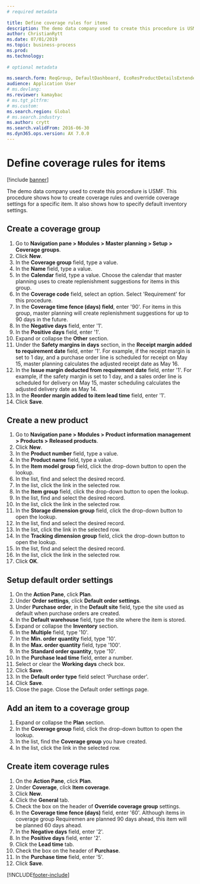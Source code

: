 ```yaml
--- 
# required metadata 
 
title: Define coverage rules for items
description: The demo data company used to create this procedure is USMF. 
author: ChristianRytt
ms.date: 07/01/2019
ms.topic: business-process 
ms.prod:  
ms.technology:  
 
# optional metadata 
 
ms.search.form: ReqGroup, DefaultDashboard, EcoResProductDetailsExtended, EcoResProductCreate, InventItemOrderSetup, ReqItemTable   
audience: Application User 
# ms.devlang:  
ms.reviewer: kamaybac
# ms.tgt_pltfrm:  
# ms.custom:  
ms.search.region: Global
# ms.search.industry: 
ms.author: crytt
ms.search.validFrom: 2016-06-30 
ms.dyn365.ops.version: AX 7.0.0 
---
```

# Define coverage rules for items

[!include [banner](../../includes/banner.md)]

The demo data company used to create this procedure is USMF. This procedure shows how to create coverage rules and override coverage settings for a specific item. It also shows how to specify default inventory settings.


## Create a coverage group
1. Go to **Navigation pane > Modules > Master planning > Setup > Coverage groups**.
2. Click **New**.
3. In the **Coverage group** field, type a value.
4. In the **Name** field, type a value.
5. In the **Calendar** field, type a value. Choose the calendar that master planning uses to create replenishment suggestions for items in this group.  
6. In the **Coverage code** field, select an option. Select 'Requirement' for this procedure.  
7. In the **Coverage time fence (days) field**, enter '90'. For items in this group, master planning will create replenishment suggestions for up to 90 days in the future.  
8. In the **Negative days** field, enter '1'.
9. In the **Positive days** field, enter '1'.
10. Expand or collapse the **Other** section.
11. Under the **Safety margins in days** section, in the **Receipt margin added to requirement date** field, enter '1'. For example, if the receipt margin is set to 1 day, and a purchase order line is scheduled for receipt on May 15, master planning calculates the adjusted receipt date as May 16.  
12. In the **Issue margin deducted from requirement date** field, enter '1'. For example, if the safety margin is set to 1 day, and a sales order line is scheduled for delivery on May 15, master scheduling calculates the adjusted delivery date as May 14.  
13. In the **Reorder margin added to item lead time** field, enter '1'.
14. Click **Save**.

## Create a new product
1. Go to **Navigation pane > Modules > Product information management > Products > Released products**.
2. Click **New**.
3. In the **Product number** field, type a value.
4. In the **Product name** field, type a value.
5. In the **Item model group** field, click the drop-down button to open the lookup.
6. In the list, find and select the desired record.
7. In the list, click the link in the selected row.
8. In the **Item group** field, click the drop-down button to open the lookup.
9. In the list, find and select the desired record.
10. In the list, click the link in the selected row.
11. In the **Storage dimension group** field, click the drop-down button to open the lookup.
12. In the list, find and select the desired record.
13. In the list, click the link in the selected row.
14. In the **Tracking dimension group** field, click the drop-down button to open the lookup.
15. In the list, find and select the desired record.
16. In the list, click the link in the selected row.
17. Click **OK**.

## Setup default order settings
1. On the **Action Pane**, click **Plan**.
2. Under **Order settings**, click **Default order settings**.
3. Under **Purchase order**, in the **Default site** field, type the site used as default when purchase orders are created.
4. In the **Default warehouse** field, type the site where the item is stored.
5. Expand or collapse the **Inventory** section.
6. In the **Multiple** field, type '10'.
7. In the **Min. order quantity** field, type '10'.
8. In the **Max. order quantity** field, type '100'.
9. In the **Standard order quantity**, type '10'.
10. In the **Purchase lead time** field, enter a number.
11. Select or clear the **Working days** check box.
12. Click **Save**.
13. In the **Default order type** field select 'Purchase order'.
14. Click **Save**.
15. Close the page. Close the Default order settings page.  

## Add an item to a coverage group
1. Expand or collapse the **Plan** section.
2. In the **Coverage group** field, click the drop-down button to open the lookup.
3. In the list, find the **Coverage group** you have created.
4. In the list, click the link in the selected row.

## Create item coverage rules
1. On the **Action Pane**, click **Plan**.
2. Under **Coverage**, click **Item coverage**.
3. Click **New**.
4. Click the **General** tab.
5. Check the box on the header of **Override coverage group** settings.
6. In the **Coverage time fence (days)** field, enter '60'. Although items in coverage group Requiremen are planned 90 days ahead, this item will be planned 60 days ahead.  
7. In the **Negative days** field, enter '2'.
8. In the **Positive days** field, enter '2'.
9. Click the **Lead time** tab.
10. Check the box on the header of **Purchase**.
11. In the **Purchase time** field, enter '5'.
12. Click **Save**.



[!INCLUDE[footer-include](../../../includes/footer-banner.md)]